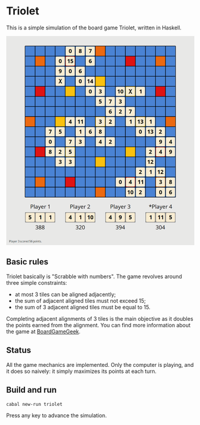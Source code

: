 # Triolet

This is a simple simulation of the board game Triolet, written in Haskell.

![Game screenshot](screenshot.png)

## Basic rules

Triolet basically is "Scrabble with numbers".
The game revolves around three simple constraints:

- at most 3 tiles can be aligned adjacently;
- the sum of adjacent aligned tiles must not exceed 15;
- the sum of 3 adjacent aligned tiles must be equal to 15.

Completing adjacent alignments of 3 tiles is the main objective as it doubles the points earned from the alignment.
You can find more information about the game at [BoardGameGeek](https://boardgamegeek.com/boardgame/13103/triolet).

## Status

All the game mechanics are implemented.
Only the computer is playing, and it does so naively: it simply maximizes its points at each turn.

## Build and run

```
cabal new-run triolet
```

Press any key to advance the simulation.
